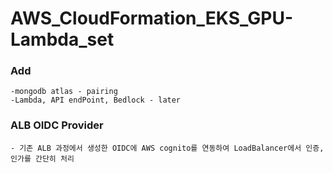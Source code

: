 # AWS_CloudFormation_EKS_GPU-Lambda_set

### Add
    -mongodb atlas - pairing
    -Lambda, API endPoint, Bedlock - later

### ALB OIDC Provider
    - 기존 ALB 과정에서 생성한 OIDC에 AWS cognito를 연동하여 LoadBalancer에서 인증,인가를 간단히 처리
